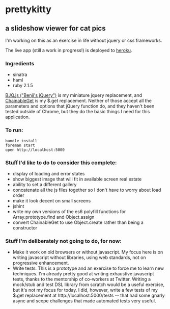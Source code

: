 # prettykitty
## a slideshow viewer for cat pics

I'm working on this as an exercise in life without jquery or css frameworks.

The live app (still a work in progress!) is deployed to [heroku](https://prettykitty.herokuapp.com/).

### Ingredients

- sinatra
- haml
- ruby 2.1.5

[BJQ.js ("Benji's jQuery")](https://github.com/benshine/prettykitty/blob/master/public/scripts/lib/bjq.js)
is my miniature jquery replacement, and
[ChainableGet](https://github.com/benshine/prettykitty/blob/master/public/scripts/lib/chainable-get.js)
is my $.get replacement. Neither of those accept all the parameters and options that jQuery function do,
and they haven't been tested outside of Chrome, but they do the basic things I need for this
application.

### To run:
    bundle install
    foreman start
    open http://localhost:5000

### Stuff I'd like to do to consider this complete:
- display of loading and error states
- show biggest image that will fit in available screen real estate
- ability to set a different gallery
- concatenate all the js files together so I don't have to worry about load order
- make it look decent on small screens
- jshint
- write my own versions of the es6 polyfill functions for Array.prototype.find and Object.assign
- convert ChainableGet to use Object.create rather than being a constructor

### Stuff I'm deliberately not going to do, for now:

- Make it work on old browsers or without javascript. My focus here is on writing
  javascript without libraries, using web standards, not on progressive enhancement.
- Write tests. This is a prototype and an exercise to force me to learn new techniques.
  I'm already pretty good at writing exhaustive javascript tests, thanks to the
  mentorship of co-workers at Twitter. Writing a mock/stub and test DSL library
  from scratch would be a useful exercise, but it's not my focus for today. I did,
  however, write a few tests of my $.get replacement at http://localhost:5000/tests --
  that had some gnarly async and scope challenges that made automated tests very useful.

